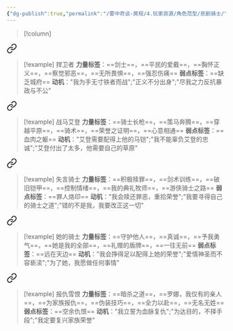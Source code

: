 ```yaml
---
{"dg-publish":true,"permalink":"/雾中奇谈-房规/4.玩家资源/角色范型/悲剧骑士/"}
---
```



>[!column]
>>
<div class="transclusion internal-embed is-loaded"><a class="markdown-embed-link" href="//4/theme-book/1/3/#b951f0" aria-label="Open link"><svg xmlns="http://www.w3.org/2000/svg" width="24" height="24" viewBox="0 0 24 24" fill="none" stroke="currentColor" stroke-width="2" stroke-linecap="round" stroke-linejoin="round" class="svg-icon lucide-link"><path d="M10 13a5 5 0 0 0 7.54.54l3-3a5 5 0 0 0-7.07-7.07l-1.72 1.71"></path><path d="M14 11a5 5 0 0 0-7.54-.54l-3 3a5 5 0 0 0 7.07 7.07l1.71-1.71"></path></svg></a><div class="markdown-embed">



>[!example] 捍卫者
>**力量标签**：==剑士==，==平民的爱戴==，==胸怀正义==，==察觉邪恶==，==无所畏惧==，==强忍伤痛==
>**弱点标签**：==缺乏城府==
>**动机**："我为手无寸铁者而战";"正义不分出身";"尽我之力反抗暴政与不公"

</div></div>

>>
<div class="transclusion internal-embed is-loaded"><a class="markdown-embed-link" href="//4/theme-book/1/6/#40ed5f" aria-label="Open link"><svg xmlns="http://www.w3.org/2000/svg" width="24" height="24" viewBox="0 0 24 24" fill="none" stroke="currentColor" stroke-width="2" stroke-linecap="round" stroke-linejoin="round" class="svg-icon lucide-link"><path d="M10 13a5 5 0 0 0 7.54.54l3-3a5 5 0 0 0-7.07-7.07l-1.72 1.71"></path><path d="M14 11a5 5 0 0 0-7.54-.54l-3 3a5 5 0 0 0 7.07 7.07l1.71-1.71"></path></svg></a><div class="markdown-embed">



>[!example] 战马艾登
>**力量标签**：==骑士长枪==，==策马奔腾==，==穿越平原==，==骑术==，==荣誉之证明==，==心意相通==
>**弱点标签**：==血肉之躯==
>**动机**："艾登需要配得上他的马铠";"我不能辜负艾登的忠诚";"艾登付出了太多，他需要自己的草原"

</div></div>

>
>>
<div class="transclusion internal-embed is-loaded"><a class="markdown-embed-link" href="//4/theme-book/1/2/#f26fbf" aria-label="Open link"><svg xmlns="http://www.w3.org/2000/svg" width="24" height="24" viewBox="0 0 24 24" fill="none" stroke="currentColor" stroke-width="2" stroke-linecap="round" stroke-linejoin="round" class="svg-icon lucide-link"><path d="M10 13a5 5 0 0 0 7.54.54l3-3a5 5 0 0 0-7.07-7.07l-1.72 1.71"></path><path d="M14 11a5 5 0 0 0-7.54-.54l-3 3a5 5 0 0 0 7.07 7.07l1.71-1.71"></path></svg></a><div class="markdown-embed">



>[!example] 失言骑士
>**力量标签**：==积极赎罪==，==剑术训练==，==破旧铠甲==，==控制情绪==，==我的典礼牧师==，==游侠骑士之路==
>**弱点标签**：==罪人烙印==
>**动机**："我会赎还罪恶，重拾荣誉";"我要寻得自己的骑士之道";"错的不是我，我要改正这一切"

</div></div>

>>
<div class="transclusion internal-embed is-loaded"><a class="markdown-embed-link" href="//4/theme-book/1/5/#0d0efc" aria-label="Open link"><svg xmlns="http://www.w3.org/2000/svg" width="24" height="24" viewBox="0 0 24 24" fill="none" stroke="currentColor" stroke-width="2" stroke-linecap="round" stroke-linejoin="round" class="svg-icon lucide-link"><path d="M10 13a5 5 0 0 0 7.54.54l3-3a5 5 0 0 0-7.07-7.07l-1.72 1.71"></path><path d="M14 11a5 5 0 0 0-7.54-.54l-3 3a5 5 0 0 0 7.07 7.07l1.71-1.71"></path></svg></a><div class="markdown-embed">



>[!example] 她的骑士
>**力量标签**：==守护他人==，==真诚==，==予我勇气==，==她是我的全部==，==礼赠的盾牌==，==一往无前==
>**弱点标签**：==远在天边==
>**动机**："我会挣得足以配得上她的荣誉";"爱情神圣而不容亵渎";"为了她，我愿做任何事情"

</div></div>

>
>>
<div class="transclusion internal-embed is-loaded"><a class="markdown-embed-link" href="//4/theme-book/1/3/#5e2fa0" aria-label="Open link"><svg xmlns="http://www.w3.org/2000/svg" width="24" height="24" viewBox="0 0 24 24" fill="none" stroke="currentColor" stroke-width="2" stroke-linecap="round" stroke-linejoin="round" class="svg-icon lucide-link"><path d="M10 13a5 5 0 0 0 7.54.54l3-3a5 5 0 0 0-7.07-7.07l-1.72 1.71"></path><path d="M14 11a5 5 0 0 0-7.54-.54l-3 3a5 5 0 0 0 7.07 7.07l1.71-1.71"></path></svg></a><div class="markdown-embed">



>[!example] 报仇雪恨
>**力量标签**：==暗杀之道==，==罗娜，我仅有的亲人==，==为家族报仇==，==伪装技巧==，==全力以赴==，==无名无姓==
>**弱点标签**：==空余仇恨==
>**动机**："我立誓为血脉复仇";"为达目的，不择手段";"我定要复兴家族荣誉"

</div></div>
